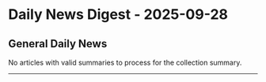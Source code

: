 # Daily News Digest - 2025-09-28

## General Daily News

No articles with valid summaries to process for the collection summary.

---

